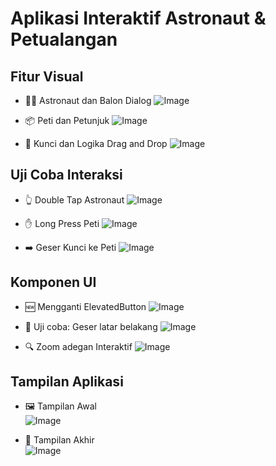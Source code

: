# Aplikasi Interaktif Astronaut & Petualangan

## Fitur Visual
- 🧑‍🚀 Astronaut dan Balon Dialog
![Image](https://github.com/user-attachments/assets/af668290-394e-4451-ac88-baf6979558d7)

- 📦 Peti dan Petunjuk
![Image](https://github.com/user-attachments/assets/4ff99be4-2900-4a7b-b0fc-1981a60e1f62)

- 🔑 Kunci dan Logika Drag and Drop
![Image](https://github.com/user-attachments/assets/30be873c-1dd7-45dd-83b4-2e463c38a6e2)

## Uji Coba Interaksi
- 👆 Double Tap Astronaut
![Image](https://github.com/user-attachments/assets/de1bc3d0-a3f9-4f09-988e-22ba091b5e45)

- ✋ Long Press Peti
![Image](https://github.com/user-attachments/assets/6b329222-7e74-46f3-ab65-c98d1c4c047b)

- ➡️ Geser Kunci ke Peti
![Image](https://github.com/user-attachments/assets/71dbbdde-764b-4e81-9fed-d7d0c01e1c2e)

## Komponen UI
- 🆕 Mengganti ElevatedButton
![Image](https://github.com/user-attachments/assets/46e47736-3cb6-4cb7-bc56-b344789f2ca1)

- 🧪 Uji coba: Geser latar belakang
![Image](https://github.com/user-attachments/assets/b3c4e9f5-5043-409e-8a63-e1052c48a7d6)

- 🔍 Zoom adegan Interaktif
![Image](https://github.com/user-attachments/assets/8a44bfea-c068-4b86-bbdd-11fea742230d)

## Tampilan Aplikasi
- 🖼️ Tampilan Awal  
![Image](https://github.com/user-attachments/assets/2a3eacab-ce0d-48c2-80c0-598d8621e53b)

- 🎯 Tampilan Akhir  
![Image](https://github.com/user-attachments/assets/7b0aeef4-9a68-4db5-afa5-2f5b6d859320)
